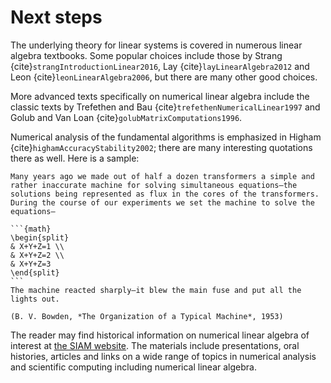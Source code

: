 # Next steps

The underlying theory for linear systems is covered in numerous linear algebra textbooks.  Some popular choices include those by Strang {cite}`strangIntroductionLinear2016`, Lay {cite}`layLinearAlgebra2012` and Leon {cite}`leonLinearAlgebra2006`, but there are many other good choices.

More advanced texts specifically on numerical linear algebra include the classic texts by Trefethen and Bau {cite}`trefethenNumericalLinear1997` and Golub and Van Loan {cite}`golubMatrixComputations1996`.

Numerical analysis of the fundamental algorithms is emphasized in Higham {cite}`highamAccuracyStability2002`; there are many interesting quotations there as well.  Here is a sample:

````{pull-quote}
Many years ago we made out of half a dozen transformers a simple and rather inaccurate machine for solving simultaneous equations—the solutions being represented as flux in the cores of the transformers.  During the course of our experiments we set the machine to solve the equations—

```{math}
\begin{split}
& X+Y+Z=1 \\
& X+Y+Z=2 \\
& X+Y+Z=3
\end{split}
```
The machine reacted sharply—it blew the main fuse and put all the lights out.

(B. V. Bowden, *The Organization of a Typical Machine*, 1953)
````

The reader may find historical information on numerical linear algebra of interest at [the SIAM website](http://histories.siam.org).  The materials include presentations, oral histories, articles and links on a wide range of topics in numerical analysis and scientific computing including numerical linear algebra.
